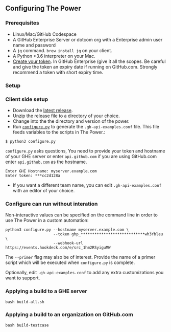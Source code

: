 ## Configuring The Power

### Prerequisites
* Linux/Mac/GitHub Codespace
* A GitHub Enterprise Server or dotcom org with a Enterprise admin user name and password 
* A `jq` command. `brew install jq` on your client.
* A Python >3.6 interpreter on your Mac.
* [Create your token](1). In GitHub Enterprise (give it all the scopes. Be careful and give the token an expiry date if running on GitHub.com. Strongly recommend a token with short expiry time.

### Setup

### Client side setup
- Download the [latest release](https://ghe.io/gm3dmo/the-power/releases/latest).
- Unzip the release file to a directory of your choice.
- Change into the the directory and version of the power.
- Run [`configure.py`](/configure.py) to generate the `.gh-api-examples.conf` file. This file feeds variables to the scripts in The Power.:

```
$ python3 configure.py
```

`configure.py` asks questions, You need to provide your token and hostname of your
GHE server or enter `api.github.com` if you are using GitHub.com enter `api.github.com` as the hostname.

```
Enter GHE Hostname: myserver.example.com
Enter token: ***cc2d128a
```

* If you want a different team name,  you can edit  `.gh-api-examples.conf` with an editor of your choice.


### Configure can run without interation
Non-interactive values can be specified on the command line in order to use The Power in a custom automation:

```
python3 configure.py --hostname myserver.example.com \
                     --token ghp_****************************wh3Ybleu \
                     --webhook-url https://events.hookdeck.com/e/src_1hm2RSyiguMW
```
The `--primer` flag may also be of interest. Provide the name of a primer script which will be executed when `configure.py` is complete.

Optionally, edit  `.gh-api-examples.conf` to add any extra customizations you want to support.


### Applying a build to a GHE server

```
bash build-all.sh
```

### Applying a build to an organization on GitHub.com

```
bash build-testcase
```

